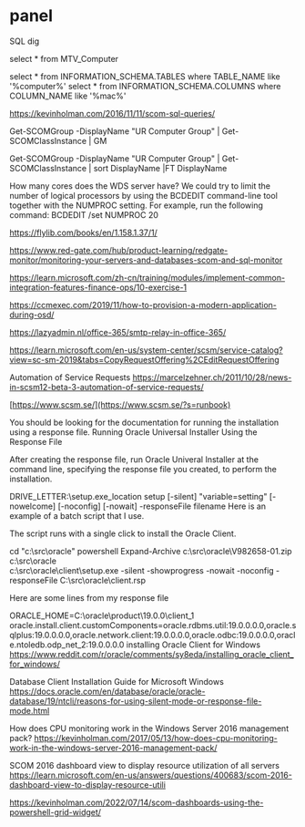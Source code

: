 # panel

SQL dig

select * from MTV_Computer 

select * from INFORMATION_SCHEMA.TABLES
where TABLE_NAME like '%computer%'
select * from INFORMATION_SCHEMA.COLUMNS
where COLUMN_NAME  like '%mac%'

https://kevinholman.com/2016/11/11/scom-sql-queries/




Get-SCOMGroup -DisplayName "UR Computer Group" | Get-SCOMClassInstance | GM

Get-SCOMGroup -DisplayName "UR Computer Group" | Get-SCOMClassInstance | sort DisplayName |FT DisplayName

How many cores does the WDS server have? We could try to limit the number of logical processors by using the BCDEDIT command-line tool together with the NUMPROC setting. For example, run the following command:
BCDEDIT /set NUMPROC 20

https://flylib.com/books/en/1.158.1.37/1/

https://www.red-gate.com/hub/product-learning/redgate-monitor/monitoring-your-servers-and-databases-scom-and-sql-monitor

https://learn.microsoft.com/zh-cn/training/modules/implement-common-integration-features-finance-ops/10-exercise-1

https://ccmexec.com/2019/11/how-to-provision-a-modern-application-during-osd/

https://lazyadmin.nl/office-365/smtp-relay-in-office-365/

https://learn.microsoft.com/en-us/system-center/scsm/service-catalog?view=sc-sm-2019&tabs=CopyRequestOffering%2CEditRequestOffering

Automation of Service Requests
https://marcelzehner.ch/2011/10/28/news-in-scsm12-beta-3-automation-of-service-requests/

[https://www.scsm.se/](https://www.scsm.se/?s=runbook)


You should be looking for the documentation for running the installation using a response file.
Running Oracle Universal Installer Using the Response File

After creating the response file, run Oracle Univeral Installer at the command line, specifying the response file you created, to perform the installation.

DRIVE_LETTER:\setup.exe_location setup [-silent] "variable=setting" [-nowelcome] [-noconfig] [-nowait] -responseFile filename 
Here is an example of a batch script that I use.

The script runs with a single click to install the Oracle Client.

cd "c:\src\oracle"
powershell Expand-Archive c:\src\oracle\V982658-01.zip c:\src\oracle\
c:\src\oracle\client\setup.exe -silent -showprogress -nowait -noconfig -responseFile C:\src\oracle\client.rsp

Here are some lines from my response file

 ORACLE_HOME=C:\oracle\product\19.0.0\client_1
 oracle.install.client.customComponents=oracle.rdbms.util:19.0.0.0.0,oracle.sqlplus:19.0.0.0.0,oracle.network.client:19.0.0.0.0,oracle.odbc:19.0.0.0.0,oracle.ntoledb.odp_net_2:19.0.0.0.0
 installing Oracle Client for Windows
 https://www.reddit.com/r/oracle/comments/sy8eda/installing_oracle_client_for_windows/

 Database Client Installation Guide for Microsoft Windows
 https://docs.oracle.com/en/database/oracle/oracle-database/19/ntcli/reasons-for-using-silent-mode-or-response-file-mode.html



 How does CPU monitoring work in the Windows Server 2016 management pack?
 https://kevinholman.com/2017/05/13/how-does-cpu-monitoring-work-in-the-windows-server-2016-management-pack/

 SCOM 2016 dashboard view to display resource utilization of all servers
 https://learn.microsoft.com/en-us/answers/questions/400683/scom-2016-dashboard-view-to-display-resource-utili



 https://kevinholman.com/2022/07/14/scom-dashboards-using-the-powershell-grid-widget/
